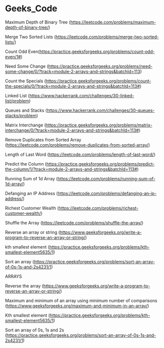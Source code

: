 # Geeks_Code

Maximum Depth of Binary Tree (https://leetcode.com/problems/maximum-depth-of-binary-tree/)

Merge Two Sorted Lists (https://leetcode.com/problems/merge-two-sorted-lists/)

Count Odd Even(https://practice.geeksforgeeks.org/problems/count-odd-even/1#)

Need Some Change (https://practice.geeksforgeeks.org/problems/need-some-change/0/?track=module-2-arrays-and-strings&batchId=113)

Count the Specials (https://practice.geeksforgeeks.org/problems/count-the-specials/0/?track=module-2-arrays-and-strings&batchId=113#)

Linked List (https://www.hackerrank.com/challenges/30-linked-list/problem)

Queues and Stacks (https://www.hackerrank.com/challenges/30-queues-stacks/problem)
 
Matrix Interchange (https://practice.geeksforgeeks.org/problems/matrix-interchange/0/?track=module-2-arrays-and-strings&batchId=113#)

Remove Duplicates from Sorted Array (https://leetcode.com/problems/remove-duplicates-from-sorted-array/)
 
Length of Last Word (https://leetcode.com/problems/length-of-last-word/)

Predict the Column (https://practice.geeksforgeeks.org/problems/predict-the-column/1/?track=module-2-arrays-and-strings&batchId=113#)

Running Sum of 1d Array (https://leetcode.com/problems/running-sum-of-1d-array/)

Defanging an IP Address (https://leetcode.com/problems/defanging-an-ip-address/)

Richest Customer Wealth (https://leetcode.com/problems/richest-customer-wealth/)

Shuffle the Array (https://leetcode.com/problems/shuffle-the-array/)

Reverse an array or string (https://www.geeksforgeeks.org/write-a-program-to-reverse-an-array-or-string/)

kth smallest element (https://practice.geeksforgeeks.org/problems/kth-smallest-element5635/1)

Sort an array (https://practice.geeksforgeeks.org/problems/sort-an-array-of-0s-1s-and-2s4231/1)

ARRAYS 

Reverse the array (https://www.geeksforgeeks.org/write-a-program-to-reverse-an-array-or-string/)

Maximum and minimum of an array using minimum number of comparisons (https://www.geeksforgeeks.org/maximum-and-minimum-in-an-array/)

Kth smallest element (https://practice.geeksforgeeks.org/problems/kth-smallest-element5635/1)

Sort an array of 0s, 1s and 2s (https://practice.geeksforgeeks.org/problems/sort-an-array-of-0s-1s-and-2s4231/1)


